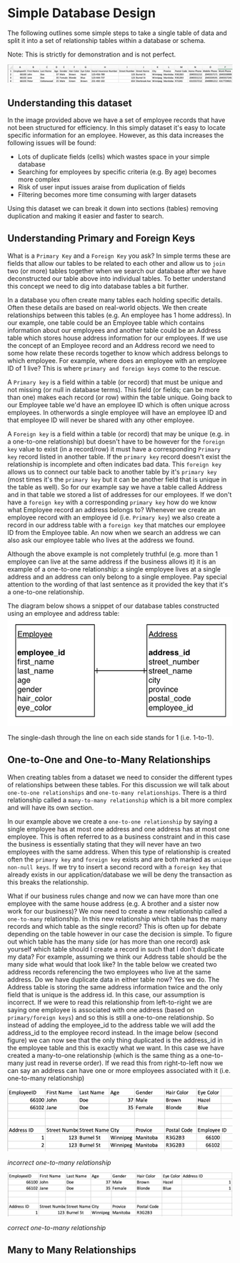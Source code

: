 # Simple Database Design

The following outlines some simple steps to take a single table of data and split it into a set of relationship tables within a database or schema. 

Note: This is strictly for demonstration and is not perfect. 

![Unstructured Data Set](https://raw.githubusercontent.com/rydevops/SimpleORM/master/Sample%20Data%20Set.png)

## Understanding this dataset

In the image provided above we have a set of employee records that have not been structured for efficiency. In this simply dataset it's easy to locate specific information for an employee. However, as this data increases the following issues will be found:

*  Lots of duplicate fields (cells) which wastes space in your simple database
*  Searching for employees by specific criteria (e.g. By age) becomes more complex
*  Risk of user input issues araise from duplication of fields
*  Filtering becomes more time consuming with larger datasets

Using this dataset we can break it down into sections (tables) removing duplication and making it easier and faster to search. 

## Understanding Primary and Foreign Keys

What is a `Primary Key` and a `Foreign Key` you ask? In simple terms these are fields that allow our tables to be related to each other and allow us to `join` two (or more) tables together when we search our database after we have deconstructed our table above into individual tables. To better understand this concept we need to dig into database tables a bit further. 

In a database you often create many tables each holding specific details. Often these details are based on real-world objects. We then create relationships between this tables (e.g. An employee has 1 home address). In our example, one table could be an Employee table which contains information about our employees and another table could be an Address table which stores house address information for our employees. If we use the concept of an Employee record and an Address record we need to some how relate these records together to know which address belongs to which employee. For example, where does an employee with an employee ID of 1 live? This is where `primary and foreign keys` come to the rescue. 

A `Primary key` is a field within a table (or record) that must be unique and not missing (or null in database terms). This field (or fields; can be more than one) makes each record (or row) within the table unique. Going back to our Employee table we'd have an employee ID which is often unique across employees. In otherwords a single employee will have an employee ID and that employee ID will never be shared with any other employee. 

A `Foreign key` is a field within a table (or record) that may be unique (e.g. in a one-to-one relationship) but doesn't have to be however for the `foreign key` value to exist (in a record/row) it must have a corresponding `Primary key` record listed in another table. If the `primary key` record doesn't exist the relationship is incomplete and often indicates bad data. This `foreign key` allows us to connect our table back to another table by it's `primary key` (most times it's the `primary key` but it can be another field that is unique in the table as well). So for our example say we have a table called Address and in that table we stored a list of addresses for our employees. If we don't have a `foreign key` with a corresponding `primary key` how do we know what Employee record an address belongs to? Whenever we create an employee record with an employee id (i.e. `Primary key`) we also create a record in our address table with a `foreign key` that matches our employee ID from the Employee table. An now when we search an address we can also ask our employee table who lives at the address we found. 

Although the above example is not completely truthful (e.g. more than 1 employee can live at the same address if the business allows it) it is an example of a one-to-one relationship: a single employee lives at a single address and an address can only belong to a single employee. Pay special attention to the wording of that last sentence as it provided the key that it's a one-to-one relationship.  

The diagram below shows a snippet of our database tables constructed using an employee and address table:
![one-to-one relationship](https://raw.githubusercontent.com/rydevops/SimpleORM/master/one-to-one.png)

The single-dash through the line on each side stands for 1 (i.e. 1-to-1). 

## One-to-One and One-to-Many Relationships

When creating tables from a dataset we need to consider the different types of relationships between these tables. For this discussion we will talk about `one-to-one relationships` and `one-to-many relationships`. There is a third relationship called a `many-to-many relationship` which is a bit more complex and will have its own section. 

In our example above we create a `one-to-one relationship` by saying a single employee has at most one address and one address has at most one employee. This is often referred to as a business constraint and in this case the business is essentially stating that they will never have an two employees with the same address. When this type of relationship is created often the `primary key` and `foreign key` exists and are both marked as `unique non-null keys`. If we try to insert a second record with a `foreign key` that already exists in our application/database we will be deny the transaction as this breaks the relationship. 

What if our business rules change and now we can have more than one employee with the same house address (e.g. A brother and a sister now work for our business)? We now need to create a new relationship called a `one-to-many` relationship. In this new relationship which table has the many records and which table as the single record? This is often up for debate depending on the table however in our case the decision is simple. To figure out which table has the many side (or has more than one record) ask yourself which table should I create a record in such that I don't duplicate my data? For example, assuming we think our Address table should be the many side what would that look like? In the table below we created two address records referencing the two employees who live at the same address. Do we have duplicate data in either table now? Yes we do. The Address table is storing the same address information twice and the only field that is unique is the address id. In this case, our assumption is incorrect. If we were to read this relationship from left-to-right we are saying one employee is associated with one address (based on `primary/foreign keys`) and so this is still a one-to-one relationship. So instead of adding the employee_id to the address table we will add the address_id to the employee record instead. In the image below (second figure) we can now see that the only thing duplicated is the address_id in the employee table and this is exactly what we want. In this case we have created a many-to-one relationship (which is the same thing as a one-to-many just read in reverse order). If we read this from right-to-left now we can say an address can have one or more employees associated with it (i.e. one-to-many relationship)

![incorrect-one-to-many-relationship](https://raw.githubusercontent.com/rydevops/SimpleORM/master/incorrect-one-to-many.png)

*incorrect one-to-many relationship*

![correct-one-to-many-relationship](https://raw.githubusercontent.com/rydevops/SimpleORM/master/correct-one-to-many.png)

*correct one-to-many relationship*

## Many to Many Relationships


